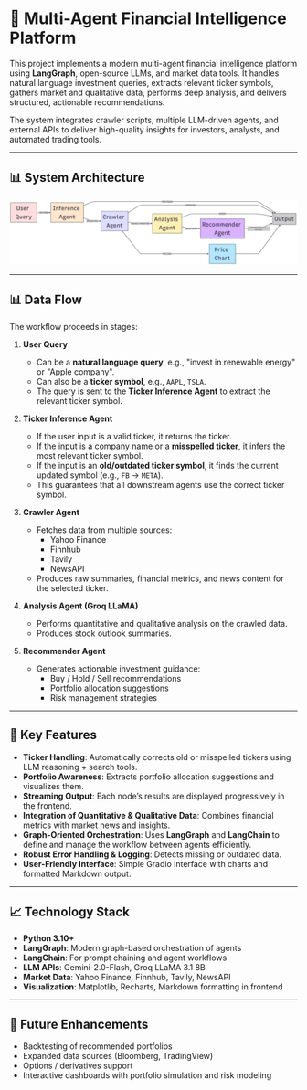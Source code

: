 # 🏦 Multi-Agent Financial Intelligence Platform

This project implements a modern multi-agent financial intelligence platform using **LangGraph**, open-source LLMs, and market data tools. It handles natural language investment queries, extracts relevant ticker symbols, gathers market and qualitative data, performs deep analysis, and delivers structured, actionable recommendations.

The system integrates crawler scripts, multiple LLM-driven agents, and external APIs to deliver high-quality insights for investors, analysts, and automated trading tools.

---

## 📊 System Architecture

![System Architecture Diagram](assets/diagram.png)

---

## 📊 Data Flow

The workflow proceeds in stages:

1. **User Query**  
   - Can be a **natural language query**, e.g., "invest in renewable energy" or "Apple company".  
   - Can also be a **ticker symbol**, e.g., `AAPL`, `TSLA`.  
   - The query is sent to the **Ticker Inference Agent** to extract the relevant ticker symbol.

2. **Ticker Inference Agent**  
   - If the user input is a valid ticker, it returns the ticker.  
   - If the input is a company name or a **misspelled ticker**, it infers the most relevant ticker symbol.  
   - If the input is an **old/outdated ticker symbol**, it finds the current updated symbol (e.g., `FB` → `META`).  
   - This guarantees that all downstream agents use the correct ticker symbol.

3. **Crawler Agent**  
   - Fetches data from multiple sources:
     - Yahoo Finance
     - Finnhub
     - Tavily
     - NewsAPI  
   - Produces raw summaries, financial metrics, and news content for the selected ticker.

4. **Analysis Agent (Groq LLaMA)**  
   - Performs quantitative and qualitative analysis on the crawled data.  
   - Produces stock outlook summaries.

5. **Recommender Agent**  
   - Generates actionable investment guidance:
     - Buy / Hold / Sell recommendations
     - Portfolio allocation suggestions
     - Risk management strategies

---

## 🌟 Key Features

- **Ticker Handling**: Automatically corrects old or misspelled tickers using LLM reasoning + search tools.  
- **Portfolio Awareness**: Extracts portfolio allocation suggestions and visualizes them.  
- **Streaming Output**: Each node’s results are displayed progressively in the frontend.  
- **Integration of Quantitative & Qualitative Data**: Combines financial metrics with market news and insights.  
- **Graph-Oriented Orchestration**: Uses **LangGraph** and **LangChain** to define and manage the workflow between agents efficiently.  
- **Robust Error Handling & Logging**: Detects missing or outdated data.  
- **User-Friendly Interface**: Simple Gradio interface with charts and formatted Markdown output.

---

## 📈 Technology Stack

- **Python 3.10+**
- **LangGraph**: Modern graph-based orchestration of agents
- **LangChain**: For prompt chaining and agent workflows
- **LLM APIs**: Gemini-2.0-Flash, Groq LLaMA 3.1 8B
- **Market Data**: Yahoo Finance, Finnhub, Tavily, NewsAPI
- **Visualization**: Matplotlib, Recharts, Markdown formatting in frontend

---

## 🔮 Future Enhancements

- Backtesting of recommended portfolios  
- Expanded data sources (Bloomberg, TradingView)  
- Options / derivatives support  
- Interactive dashboards with portfolio simulation and risk modeling
